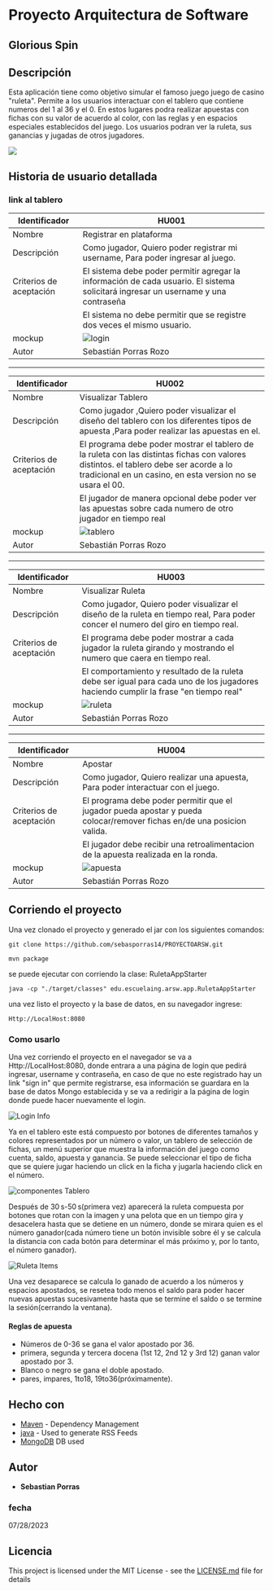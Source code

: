 # Proyecto Arquitectura de Software

## Glorious Spin
## Descripción
Esta aplicación tiene como objetivo simular el famoso juego juego de casino "ruleta". Permite a los usuarios interactuar con el tablero que contiene numeros del 1 al 36 y el 0. En estos lugares podra realizar apuestas con fichas con su valor de acuerdo al color, con las reglas y en espacios especiales establecidos del juego. Los usuarios podran ver la ruleta, sus ganancias y jugadas de otros jugadores.

![](https://stonkstutors.com/wp-content/uploads/2022/04/7-mejores-juegos-de-ruleta-para-Android-e-iOS.SIN_.jpg)
## Historia de usuario detallada

### link al tablero

| Identificador           | HU001                   | 
|-------------------------|--------------------------------| 
| Nombre                  |Registrar en plataforma                   | 
| Descripción             | Como jugador, Quiero poder registrar mi username, Para poder ingresar al juego.              | 
| Criterios de aceptación | El sistema debe poder permitir agregar la información de cada usuario. El sistema solicitará ingresar un username y una contraseña  | 
|                         |El sistema no debe permitir que se registre dos veces el mismo usuario.| 
| mockup| ![login](https://github.com/sebasporras14/PROYECTOARSW/blob/master/images/login.png)|
| Autor                   | Sebastián Porras Rozo                       | 

----


| Identificador           | HU002                   | 
|-------------------------|--------------------------------| 
| Nombre                  | Visualizar Tablero                | 
| Descripción             | Como jugador ,Quiero poder visualizar el diseño del tablero con los diferentes tipos de apuesta ,Para poder realizar las apuestas en el.             | 
| Criterios de aceptación | El programa debe poder mostrar el tablero de la ruleta con las distintas fichas con valores distintos. el tablero debe ser acorde a lo tradicional en un casino, en esta version no se usara el 00.  | 
||El jugador de manera opcional debe poder ver las apuestas sobre cada numero de otro jugador en tiempo real|
| mockup| ![tablero](https://github.com/sebasporras14/PROYECTOARSW/blob/master/images/tablero.png) |
| Autor                   | Sebastián Porras Rozo                       | 

----

| Identificador           | HU003                    | 
|-------------------------|--------------------------------| 
| Nombre                  | Visualizar Ruleta                 | 
| Descripción             | Como jugador, Quiero poder visualizar el diseño de la ruleta en tiempo real, Para poder concer el numero del giro en tiempo real.             | 
| Criterios de aceptación | El programa debe poder mostrar a cada jugador la ruleta girando y mostrando el numero que caera en tiempo real.  | 
||El comportamiento y resultado de la ruleta debe ser igual para cada uno de los jugadores haciendo cumplir la frase "en tiempo real"|
| mockup| ![ruleta](https://github.com/sebasporras14/PROYECTOARSW/blob/master/images/ruleta.png)|
| Autor                   | Sebastián Porras Rozo                       | 

----

| Identificador           | HU004                   | 
|-------------------------|--------------------------------| 
| Nombre                  | Apostar                   | 
| Descripción             | Como jugador, Quiero realizar una apuesta, Para poder interactuar con el juego.              | 
| Criterios de aceptación | El programa debe poder permitir que el jugador pueda apostar y pueda colocar/remover fichas en/de una posicion valida.  | 
||El jugador debe recibir una retroalimentacion de la apuesta realizada en la ronda. |
| mockup| ![apuesta](https://github.com/sebasporras14/PROYECTOARSW/blob/master/images/apuesta.png)|
| Autor                   | Sebastián Porras Rozo                       | 

## Corriendo el proyecto

Una vez clonado el proyecto y generado el jar con los siguientes comandos:

~~~
git clone https://github.com/sebasporras14/PROYECTOARSW.git
~~~
~~~
mvn package
~~~

se puede ejecutar con corriendo la clase: RuletaAppStarter

~~~
java -cp "./target/classes" edu.escuelaing.arsw.app.RuletaAppStarter
~~~
una vez listo el proyecto y la base de datos, en su navegador ingrese:

~~~
Http://LocalHost:8080
~~~

### Como usarlo

Una vez corriendo el proyecto en el navegador se va a Http://LocalHost:8080, donde entrara a una página de login que pedirá ingresar, username y contraseña, en caso de que no este registrado hay un link "sign in" que permite registrarse, esa información se guardara en la base de datos Mongo establecida y se va a redirigir a la página de login donde puede hacer nuevamente el login. 

![Login Info](https://github.com/sebasporras14/PROYECTOARSW/blob/master/images/apuesta.png)

Ya en el tablero este está compuesto por botones de diferentes tamaños y colores representados por un número o valor, un tablero de selección de fichas, un menú superior que muestra la información del juego como cuenta, saldo, apuesta y ganancia. Se puede seleccionar el tipo de ficha que se quiere jugar haciendo un click en la ficha y jugarla haciendo click en el número.

![componentes Tablero](https://github.com/sebasporras14/PROYECTOARSW/blob/master/images/apuesta.png)

Después de 30 s-50 s(primera vez) aparecerá la ruleta compuesta por botones que rotan con la imagen y una pelota que en un tiempo gira y desacelera hasta que se detiene en un número, donde se mirara quien es el número ganador(cada número tiene un botón invisible sobre él y se calcula la distancia con cada botón para determinar el más próximo y, por lo tanto, el número ganador).

![Ruleta Items](httpps://github.com/sebasporras14/PROYECTOARSW/blob/master/images/apuesta.png)

Una vez desaparece se calcula lo ganado de acuerdo a los números y espacios apostados, se resetea todo menos el saldo para poder hacer nuevas apuestas sucesivamente hasta que se termine el saldo o se termine la sesión(cerrando la ventana).

#### Reglas de apuesta

* Números de 0-36 se gana el valor apostado por 36.
* primera, segunda y tercera docena (1st 12, 2nd 12 y 3rd 12) ganan valor apostado por 3.
* Blanco o negro se gana el doble apostado.
* pares, impares, 1to18, 19to36(próximamente).

## Hecho con
* [Maven](https://maven.apache.org/) - Dependency Management
* [java](https://rometools.github.io/rome/) - Used to generate RSS Feeds
* [MongoDB](https://api.mongodb.com/) DB used


## Autor

* **Sebastian Porras**

### fecha

07/28/2023 

## Licencia

This project is licensed under the MIT License - see the [LICENSE.md](LICENSE.md) file for details